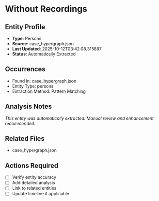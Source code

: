 # Without Recordings

## Entity Profile
- **Type**: Persons
- **Source**: case_hypergraph.json
- **Last Updated**: 2025-10-12T03:42:08.315887
- **Status**: Automatically Extracted

## Occurrences
- Found in: case_hypergraph.json
- Entity Type: persons
- Extraction Method: Pattern Matching

## Analysis Notes
*This entity was automatically extracted. Manual review and enhancement recommended.*

## Related Files
- case_hypergraph.json

## Actions Required
- [ ] Verify entity accuracy
- [ ] Add detailed analysis
- [ ] Link to related entities
- [ ] Update timeline if applicable
